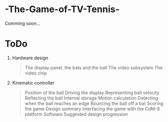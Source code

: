 # -The-Game-of-TV-Tennis-
Comming soon...
# ToDo
  1. Hardware design
    	>The display panel, the bats and the ball
    	>The video subsystem
    	>The video chip
  2. Kinematic controller
   		>Position of the ball
    	>Driving the display
    	>Representing ball velocity
    	>Reflecting the ball
    	>Internal storage
    	>Motion calculation
    	>Detecting when the ball reaches an edge
    	>Bouncing the ball off a bat
    	>Scoring the game
    	>Design summary
    	>Interfacing the game with the CdM-8 platform
    	>Software
    	>Suggested design progression
